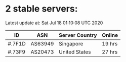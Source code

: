 # 2 stable servers:

Latest update at: Sat Jul 18 01:10:08 UTC 2020

| ID | ASN | Server Country | Online |
| -- | --- | -------------- | ------ |
| #.7F1D | AS63949 | Singapore | 19 hrs |
| #.73F9 | AS20473 | United States | 27 hrs |

